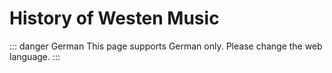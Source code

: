 # History of Westen Music

::: danger German
This page supports German only. Please change the web language.
:::